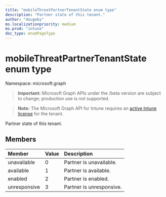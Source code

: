 ```yaml
---
title: "mobileThreatPartnerTenantState enum type"
description: "Partner state of this tenant."
author: "dougeby"
ms.localizationpriority: medium
ms.prod: "intune"
doc_type: enumPageType
---
```


# mobileThreatPartnerTenantState enum type

Namespace: microsoft.graph

> **Important:** Microsoft Graph APIs under the /beta version are subject to change; production use is not supported.

> **Note:** The Microsoft Graph API for Intune requires an [active Intune license](https://go.microsoft.com/fwlink/?linkid=839381) for the tenant.

Partner state of this tenant.

## Members
|Member|Value|Description|
|:---|:---|:---|
|unavailable|0|Partner is unavailable.|
|available|1|Partner is available.|
|enabled|2|Partner is enabled.|
|unresponsive|3|Partner is unresponsive.|



